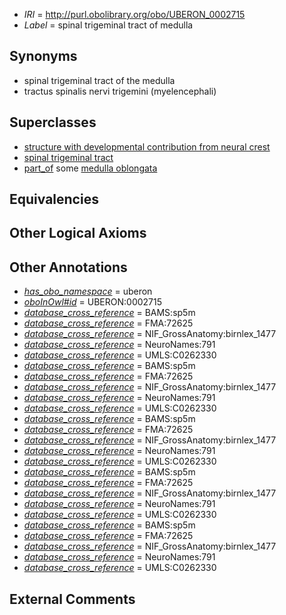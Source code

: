 * *IRI* = http://purl.obolibrary.org/obo/UBERON_0002715
 * *Label* = spinal trigeminal tract of medulla

## Synonyms

 * spinal trigeminal tract of the medulla
 * tractus spinalis nervi trigemini (myelencephali)

## Superclasses

 * [structure with developmental contribution from neural crest](../../UBERON/14/UBERON_0010314.md)
 * [spinal trigeminal tract](../../UBERON/61/UBERON_0014761.md)
 * [part_of](../../BFO/50/BFO_0000050.md) some [medulla oblongata](../../UBERON/96/UBERON_0001896.md)

## Equivalencies


## Other Logical Axioms


## Other Annotations

 * *[has_obo_namespace](../../ce/oboInOwl#hasOBONamespace.md)* = uberon
 * *[oboInOwl#id](../../id/oboInOwl#id.md)* = UBERON:0002715
 * *[database_cross_reference](../../ef/oboInOwl#hasDbXref.md)* = BAMS:sp5m
 * *[database_cross_reference](../../ef/oboInOwl#hasDbXref.md)* = FMA:72625
 * *[database_cross_reference](../../ef/oboInOwl#hasDbXref.md)* = NIF_GrossAnatomy:birnlex_1477
 * *[database_cross_reference](../../ef/oboInOwl#hasDbXref.md)* = NeuroNames:791
 * *[database_cross_reference](../../ef/oboInOwl#hasDbXref.md)* = UMLS:C0262330
 * *[database_cross_reference](../../ef/oboInOwl#hasDbXref.md)* = BAMS:sp5m
 * *[database_cross_reference](../../ef/oboInOwl#hasDbXref.md)* = FMA:72625
 * *[database_cross_reference](../../ef/oboInOwl#hasDbXref.md)* = NIF_GrossAnatomy:birnlex_1477
 * *[database_cross_reference](../../ef/oboInOwl#hasDbXref.md)* = NeuroNames:791
 * *[database_cross_reference](../../ef/oboInOwl#hasDbXref.md)* = UMLS:C0262330
 * *[database_cross_reference](../../ef/oboInOwl#hasDbXref.md)* = BAMS:sp5m
 * *[database_cross_reference](../../ef/oboInOwl#hasDbXref.md)* = FMA:72625
 * *[database_cross_reference](../../ef/oboInOwl#hasDbXref.md)* = NIF_GrossAnatomy:birnlex_1477
 * *[database_cross_reference](../../ef/oboInOwl#hasDbXref.md)* = NeuroNames:791
 * *[database_cross_reference](../../ef/oboInOwl#hasDbXref.md)* = UMLS:C0262330
 * *[database_cross_reference](../../ef/oboInOwl#hasDbXref.md)* = BAMS:sp5m
 * *[database_cross_reference](../../ef/oboInOwl#hasDbXref.md)* = FMA:72625
 * *[database_cross_reference](../../ef/oboInOwl#hasDbXref.md)* = NIF_GrossAnatomy:birnlex_1477
 * *[database_cross_reference](../../ef/oboInOwl#hasDbXref.md)* = NeuroNames:791
 * *[database_cross_reference](../../ef/oboInOwl#hasDbXref.md)* = UMLS:C0262330
 * *[database_cross_reference](../../ef/oboInOwl#hasDbXref.md)* = BAMS:sp5m
 * *[database_cross_reference](../../ef/oboInOwl#hasDbXref.md)* = FMA:72625
 * *[database_cross_reference](../../ef/oboInOwl#hasDbXref.md)* = NIF_GrossAnatomy:birnlex_1477
 * *[database_cross_reference](../../ef/oboInOwl#hasDbXref.md)* = NeuroNames:791
 * *[database_cross_reference](../../ef/oboInOwl#hasDbXref.md)* = UMLS:C0262330

## External Comments

